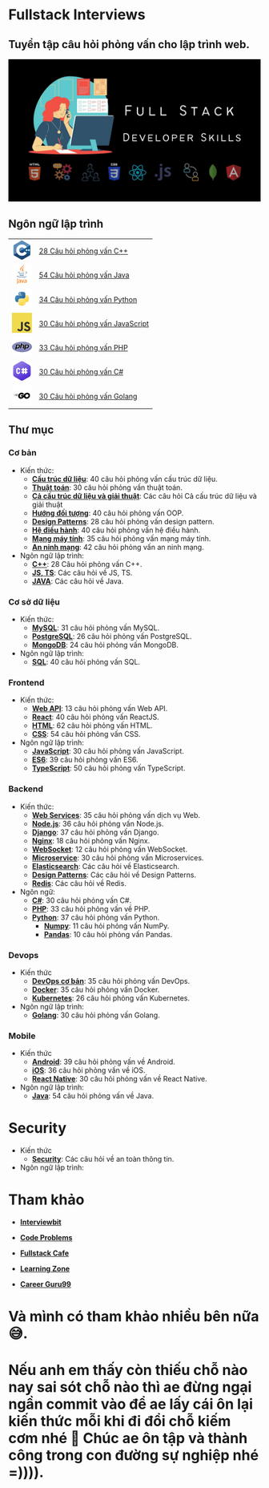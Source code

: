 # Fullstack Interviews

## Tuyển tập câu hỏi phỏng vấn cho lập trình web.

![](./interviews.jpg)

## Ngôn ngữ lập trình

|                                                                                                                                                    |                                                           |
| -------------------------------------------------------------------------------------------------------------------------------------------------- | --------------------------------------------------------- |
| <img src="https://raw.githubusercontent.com/github/explore/180320cffc25f4ed1bbdfd33d4db3a66eeeeb358/topics/cpp/cpp.png" height="40">               | [28 Câu hỏi phỏng vấn C++](./basics/cpp/)                 |
| <img src="https://raw.githubusercontent.com/github/explore/180320cffc25f4ed1bbdfd33d4db3a66eeeeb358/topics/java/java.png" height="40">             | [54 Câu hỏi phỏng vấn Java](./mobile/java/)               |
| <img src="https://raw.githubusercontent.com/github/explore/180320cffc25f4ed1bbdfd33d4db3a66eeeeb358/topics/python/python.png" height="40">         | [34 Câu hỏi phỏng vấn Python](./backend/python/)          |
| <img src="https://raw.githubusercontent.com/github/explore/180320cffc25f4ed1bbdfd33d4db3a66eeeeb358/topics/javascript/javascript.png" height="40"> | [30 Câu hỏi phỏng vấn JavaScript](./frontend/javascript/) |
| <img src="https://raw.githubusercontent.com/github/explore/180320cffc25f4ed1bbdfd33d4db3a66eeeeb358/topics/php/php.png" height="40">               | [33 Câu hỏi phỏng vấn PHP](./backend/php/)                |
| <img src="https://raw.githubusercontent.com/github/explore/180320cffc25f4ed1bbdfd33d4db3a66eeeeb358/topics/csharp/csharp.png" height="40">         | [30 Câu hỏi phỏng vấn C#](./backend/csharp/)              |
| <img src="https://raw.githubusercontent.com/github/explore/80688e429a7d4ef2fca1e82350fe8e3517d3494d/topics/go/go.png" height="40">                 | [30 Câu hỏi phỏng vấn Golang](./devops/golang/)           |

## Thư mục

### Cơ bản

- Kiến thức:
  - [**Cấu trúc dữ liệu**](./basics/data-structures): 40 câu hỏi phỏng vấn cấu trúc dữ liệu.
  - [**Thuật toán**](./basics/algorithms): 30 câu hỏi phỏng vấn thuật toán.
  - [**Cả cấu trúc dữ liệu và giải thuật**](./basics/dsa.md): Các câu hỏi Cả cấu trúc dữ liệu và giải thuật
  - [**Hướng đối tượng**](./basics/oops): 40 câu hỏi phỏng vấn OOP.
  - [**Design Patterns**](./basics/design-patterns): 28 câu hỏi phỏng vấn design pattern.
  - [**Hệ điều hành**](./basics/os): 40 câu hỏi phỏng vấn hệ điều hành.
  - [**Mạng máy tính**](./basics/network): 35 câu hỏi phỏng vấn mạng máy tính.
  - [**An ninh mạng**](./basics/cyber): 42 câu hỏi phỏng vấn an ninh mạng.
- Ngôn ngữ lập trình:
  - [**C++**](./basics/cpp): 28 Câu hỏi phỏng vấn C++.
  - [**JS, TS**](./basics/javascript_typescript/): Các câu hỏi về JS, TS.
  - [**JAVA**](./basics/java/): Các câu hỏi về Java.

### Cơ sở dữ liệu

- Kiến thức:
  - [**MySQL**](./database/mysql): 31 câu hỏi phỏng vấn MySQL.
  - [**PostgreSQL**](./database/postgresql): 26 câu hỏi phỏng vấn PostgreSQL.
  - [**MongoDB**](./database/mongodb): 24 câu hỏi phỏng vấn MongoDB.
- Ngôn ngữ lập trình:
  - [**SQL**](./database/sql): 40 câu hỏi phỏng vấn SQL.

### Frontend

- Kiến thức:
  - [**Web API**](./frontend/web-api): 13 câu hỏi phỏng vấn Web API.
  - [**React**](./frontend/react): 40 câu hỏi phỏng vấn ReactJS.
  - [**HTML**](./frontend/html): 62 câu hỏi phỏng vấn HTML.
  - [**CSS**](./frontend/css): 54 câu hỏi phỏng vấn CSS.
- Ngôn ngữ lập trình:
  - [**JavaScript**](./frontend/javascript): 30 câu hỏi phỏng vấn JavaScript.
  - [**ES6**](./frontend/es6): 39 câu hỏi phỏng vấn ES6.
  - [**TypeScript**](./frontend/typescript): 50 câu hỏi phỏng vấn TypeScript.

### Backend

- Kiến thức:
  - [**Web Services**](./backend/web-services): 35 câu hỏi phỏng vấn dịch vụ Web.
  - [**Node.js**](./backend/nodejs): 36 câu hỏi phỏng vấn Node.js.
  - [**Django**](./backend/django): 37 câu hỏi phỏng vấn Django.
  - [**Nginx**](./backend/nginx): 18 câu hỏi phỏng vấn Nginx.
  - [**WebSocket**](./backend/websocket/): 12 câu hỏi phỏng vấn WebSocket.
  - [**Microservice**](./backend/microservice): 30 câu hỏi phỏng vấn Microservices.
  - [**Elasticsearch**](./backend/elasticsearch/): Các câu hỏi về Elasticsearch.
  - [**Design Patterns**](./backend): Các câu hỏi về Design Patterns.
  - [**Redis**](./backend/redis/): Các câu hỏi về Redis.
- Ngôn ngữ:
  - [**C#**](./backend/csharp): 30 câu hỏi phỏng vấn C#.
  - [**PHP**](./backend/php): 33 câu hỏi phỏng vấn về PHP.
  - [**Python**](./backend/python): 37 câu hỏi phỏng vấn Python.
    - [**Numpy**](./backend/python/numpy): 11 câu hỏi phỏng vấn NumPy.
    - [**Pandas**](./backend/python/pandas): 10 câu hỏi phỏng vấn Pandas.

### Devops

- Kiến thức
  - [**DevOps cơ bản**](./devops): 35 câu hỏi phỏng vấn DevOps.
  - [**Docker**](./devops/docker): 35 câu hỏi phỏng vấn Docker.
  - [**Kubernetes**](./devops/kubernetes): 26 câu hỏi phỏng vấn Kubernetes.
- Ngôn ngữ lập trình:
  - [**Golang**](./devops/golang): 30 câu hỏi phỏng vấn Golang.

### Mobile

- Kiến thức
  - [**Android**](./mobile/android): 39 câu hỏi phỏng vấn về Android.
  - [**iOS**](./mobile/ios): 36 câu hỏi phỏng vấn về iOS.
  - [**React Native**](./mobile/react-native/): 30 câu hỏi phỏng vấn về React Native.
- Ngôn ngữ lập trình:
  - [**Java**](./mobile/java): 54 câu hỏi phỏng vấn về Java.

# Security
- Kiến thức 
  - [**Security**](./security/): Các câu hỏi về an toàn thông tin.
- Ngôn ngữ lập trình:
  
# Tham khảo

- [**Interviewbit**](https://www.interviewbit.com)

- [**Code Problems**](https://github.com/blakeembrey/code-problems)

- [**Fullstack Cafe**](https://www.fullstack.cafe)

- [**Learning Zone**](https://github.com/learning-zone)

- [**Career Guru99**](https://career.guru99.com/)

# Và mình có tham khảo nhiều bên nữa😅. 
# Nếu anh em thấy còn thiếu chỗ nào nay  sai sót chỗ nào thì ae đừng ngại ngần commit vào để ae lấy cái ôn lại kiến thức mỗi khi đi đổi chỗ kiếm cơm nhé 🤑 Chúc ae ôn tập và thành công trong con đường sự nghiệp nhé =)))). 
